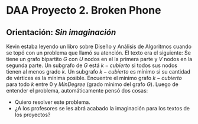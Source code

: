 # DAA Proyecto 2. Broken Phone
## Orientación: *Sin imaginación*

Kevin estaba leyendo un libro sobre Diseño y Análisis de Algoritmos cuando se topó con un problema que llamó su atención. El texto era el siguiente:
Se tiene un grafo bipartito $G$ con $U$ nodos en el la primera parte y $V$ nodos en la segunda parte. Un subgrafo de $G$ está $k-cubierto$ si todos sus nodos tienen al menos grado $k$. Un subgrafo $k-cubierto$ es mínimo si su cantidad de vértices es la mínima posible. Encuentre el mínimo grafo $k-cubierto$ para todo $k$ entre $0$ y $MinDegree$ (grado mínimo del grafo $G$).
Luego de entender el problema, automáticamente pensó dos cosas:
* Quiero resolver este problema.
* ¿A los profesores se les abrá acabado la imaginación para los textos de los proyectos?
